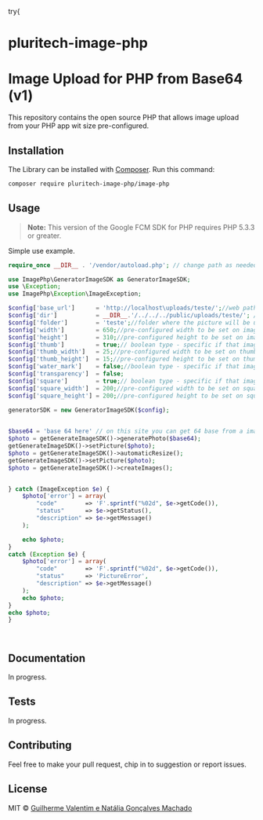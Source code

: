 
try{
# pluritech-image-php

# Image Upload for PHP from Base64 (v1)

This repository contains the open source PHP that allows image upload from your PHP app wit size pre-configured.


## Installation

The Library can be installed with [Composer](https://getcomposer.org/). Run this command:

```sh
composer require pluritech-image-php/image-php
```

## Usage

> **Note:** This version of the Google FCM SDK for PHP requires PHP 5.3.3 or greater.

Simple use example.

```php
require_once __DIR__ . '/vendor/autoload.php'; // change path as needed

use ImagePhp\GeneratorImageSDK as GeneratorImageSDK;
use \Exception;
use ImagePhp\Exception\ImageException;

$config['base_url']      = 'http://localhost\uploads/teste/';//web path where the picture will be uploaded
$config['dir']           = __DIR__.'/../../../public/uploads/teste/'; //path where the picture will be uploaded
$config['folder']        = 'teste';//folder where the picture will be uploaded - make more sense when the images are divided in diferent categories
$config['width']         = 650;//pre-configured width to be set on image
$config['height']        = 310;//pre-configured height to be set on image
$config['thumb']         = true;// boolean type - specific if that image has thumb copy image as well
$config['thumb_width']   = 25;//pre-configured width to be set on thumb image
$config['thumb_height']  = 15;//pre-configured height to be set on thumb image
$config['water_mark']    = false;//boolean type - specific if that image will have water mark. If true, the water mark path must be send as second parameter.
$config['transparency']  = false;
$config['square']        = true;// boolean type - specific if that image has square copy image as well
$config['square_width']  = 200;//pre-configured width to be set on square image
$config['square_height'] = 200;//pre-configured height to be set on square image
    
generatorSDK = new GeneratorImageSDK($config);


$base64 = 'base 64 here' // on this site you can get 64 base from a image - https://www.base64-image.de/
$photo = getGenerateImageSDK()->generatePhoto($base64);
getGenerateImageSDK()->setPicture($photo);         
$photo = getGenerateImageSDK()->automaticResize();
getGenerateImageSDK()->setPicture($photo);
$photo = getGenerateImageSDK()->createImages();


} catch (ImageException $e) {
    $photo['error'] = array(
        "code"        => 'F'.sprintf("%02d", $e->getCode()),
        "status"      => $e->getStatus(),
        "description" => $e->getMessage()
    );

    echo $photo;            
}
catch (Exception $e) {
    $photo['error'] = array(
        "code"        => 'F'.sprintf("%02d", $e->getCode()),
        "status"      => 'PictureError',
        "description" => $e->getMessage()
    );
    echo $photo;            
}
echo $photo;
}




```

## Documentation

In progress.


## Tests

In progress.


## Contributing

Feel free to make your pull request, chip in to suggestion or report issues.


## License

MIT © [Guilherme Valentim e Natália Gonçalves Machado](mailto:nathygmachado@gmail.com)





